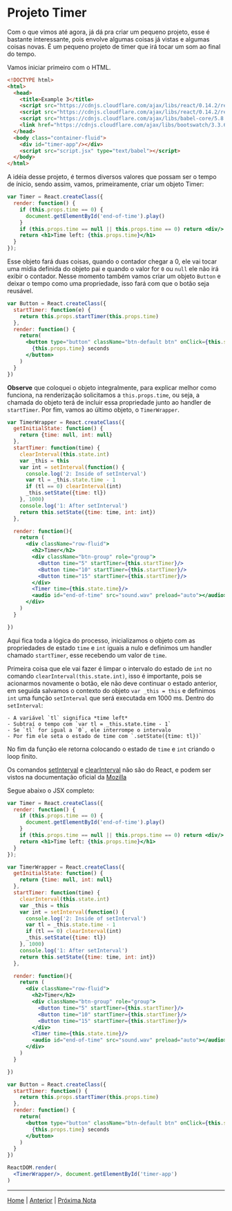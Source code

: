 # Projeto Timer

Com o que vimos até agora, já dá pra criar um pequeno projeto, esse é bastante
interessante, pois envolve algumas coisas já vistas e algumas coisas novas. É
um pequeno projeto de timer que irá tocar um som ao final do tempo.

Vamos iniciar primeiro com o HTML.

```html
<!DOCTYPE html>
<html>
  <head>
    <title>Example 3</title>
    <script src="https://cdnjs.cloudflare.com/ajax/libs/react/0.14.2/react.js"></script>
    <script src="https://cdnjs.cloudflare.com/ajax/libs/react/0.14.2/react-dom.js"></script>
    <script src="https://cdnjs.cloudflare.com/ajax/libs/babel-core/5.8.34/browser.js"></script>
    <link href="https://cdnjs.cloudflare.com/ajax/libs/bootswatch/3.3.6/flatly/bootstrap.min.css" rel="stylesheet" />
  </head>
  <body class="container-fluid">
    <div id="timer-app"/></div>
    <script src="script.jsx" type="text/babel"></script>
  </body>
</html>
```

A idéia desse projeto, é termos diversos valores que possam ser o tempo de
ínicio, sendo assim, vamos, primeiramente, criar um objeto Timer:

```jsx
var Timer = React.createClass({
  render: function() {
    if (this.props.time == 0) {
      document.getElementById('end-of-time').play()
    }
    if (this.props.time == null || this.props.time == 0) return <div/>
    return <h1>Time left: {this.props.time}</h1>
  }
});
```

Esse objeto fará duas coisas, quando o contador chegar a 0, ele vai tocar uma
mídia definida do objeto pai e quando o valor for `0` ou `null` ele não irá
exibir o contador. Nesse momento também vamos criar um objeto `Button` e deixar
o tempo como uma propriedade, isso fará com que o botão seja reusável.

```jsx
var Button = React.createClass({
  startTimer: function(e) {
    return this.props.startTimer(this.props.time)
  },
  render: function() {
    return(
      <button type="button" className="btn-default btn" onClick={this.startTimer}>
        {this.props.time} seconds
      </button>
    )
  }
})
```

**Observe** que coloquei o objeto integralmente, para explicar melhor como
funciona, na renderização solicitamos a `this.props.time`, ou seja, a chamada do
objeto terá de incluir essa propriedade junto ao handler de `startTimer`. Por
fim, vamos ao último objeto, o `TimerWrapper`.

```jsx
var TimerWrapper = React.createClass({
  getInitialState: function() {
    return {time: null, int: null}
  },
  startTimer: function(time) {
    clearInterval(this.state.int)
    var _this = this
    var int = setInterval(function() {
      console.log('2: Inside of setInterval')
      var tl = _this.state.time - 1
      if (tl == 0) clearInterval(int)
      _this.setState({time: tl})
    }, 1000)
    console.log('1: After setInterval')
    return this.setState({time: time, int: int})
  },

  render: function(){
    return (
      <div className="row-fluid">
        <h2>Timer</h2>
        <div className="btn-group" role="group">
          <Button time="5" startTimer={this.startTimer}/>
          <Button time="10" startTimer={this.startTimer}/>
          <Button time="15" startTimer={this.startTimer}/>
        </div>
        <Timer time={this.state.time}/>
        <audio id="end-of-time" src="sound.wav" preload="auto"></audio>
      </div>
    )
  }

})
```

Aqui fica toda a lógica do processo, inicializamos o objeto com as propriedades
de estado `time` e `int` iguais a nulo e definimos um handler chamado
`startTimer`, esse recebendo um valor de `time`.

Primeira coisa que ele vai fazer é limpar o intervalo do estado de `int` no
comando `clearInterval(this.state.int)`, isso é importante, pois se acionarmos
novamente o botão, ele não deve continuar o estado anterior, em seguida salvamos
o contexto do objeto `var _this = this` e definimos `int` uma função
`setInterval` que será executada em 1000 ms. Dentro do `setInterval`:

    - A variável `tl` significa *time left*
    - Subtraí o tempo com `var tl = _this.state.time - 1`
    - Se `tl` for igual a `0`, ele interrompe o intervalo
    - Por fim ele seta o estado de time com `.setState({time: tl})`

No fim da função ele retorna colocando o estado de `time` e `int` criando o
loop finito.

Os comandos [setInterval][0] e [clearInterval][1] não são do React, e podem
ser vistos na documentação oficial da [Mozilla][3]

Segue abaixo o JSX completo:

```jsx
var Timer = React.createClass({
  render: function() {
    if (this.props.time == 0) {
      document.getElementById('end-of-time').play()
    }
    if (this.props.time == null || this.props.time == 0) return <div/>
    return <h1>Time left: {this.props.time}</h1>
  }
});

var TimerWrapper = React.createClass({
  getInitialState: function() {
    return {time: null, int: null}
  },
  startTimer: function(time) {
    clearInterval(this.state.int)
    var _this = this
    var int = setInterval(function() {
      console.log('2: Inside of setInterval')
      var tl = _this.state.time - 1
      if (tl == 0) clearInterval(int)
      _this.setState({time: tl})
    }, 1000)
    console.log('1: After setInterval')
    return this.setState({time: time, int: int})
  },

  render: function(){
    return (
      <div className="row-fluid">
        <h2>Timer</h2>
        <div className="btn-group" role="group">
          <Button time="5" startTimer={this.startTimer}/>
          <Button time="10" startTimer={this.startTimer}/>
          <Button time="15" startTimer={this.startTimer}/>
        </div>
        <Timer time={this.state.time}/>
        <audio id="end-of-time" src="sound.wav" preload="auto"></audio>
      </div>
    )
  }

})

var Button = React.createClass({
  startTimer: function() {
    return this.props.startTimer(this.props.time)
  },
  render: function() {
    return(
      <button type="button" className="btn-default btn" onClick={this.startTimer}>
        {this.props.time} seconds
      </button>
    )
  }
})

ReactDOM.render(
  <TimerWrapper/>, document.getElementById('timer-app')
)
```

- - -

[Home](../README.md) | [Anterior](note_3_6.md) | [Próxima Nota](.)

[0]:https://developer.mozilla.org/en-US/docs/Web/API/WindowTimers/setInterval
[1]:https://developer.mozilla.org/en-US/docs/Web/API/WindowTimers/clearInterval
[3]:https://developer.mozilla.org/en-US/docs/Web/Reference/API
